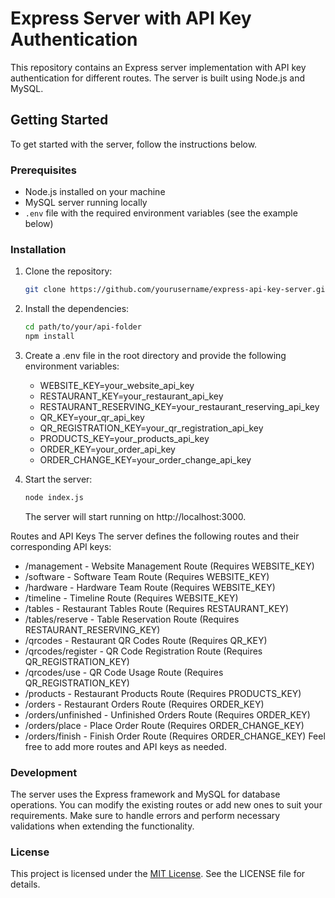 # Express Server with API Key Authentication

This repository contains an Express server implementation with API key authentication for different routes. The server is built using Node.js and MySQL.

## Getting Started

To get started with the server, follow the instructions below.

### Prerequisites

- Node.js installed on your machine
- MySQL server running locally
- `.env` file with the required environment variables (see the example below)

### Installation

1. Clone the repository:

   ```bash
   git clone https://github.com/yourusername/express-api-key-server.git
   ```
2. Install the dependencies:
   ```bash
   cd path/to/your/api-folder
   npm install 
   ```
   
3. Create a .env file in the root directory and provide the following environment variables:

   - WEBSITE_KEY=your_website_api_key
   - RESTAURANT_KEY=your_restaurant_api_key
   - RESTAURANT_RESERVING_KEY=your_restaurant_reserving_api_key
   - QR_KEY=your_qr_api_key
   - QR_REGISTRATION_KEY=your_qr_registration_api_key
   - PRODUCTS_KEY=your_products_api_key
   - ORDER_KEY=your_order_api_key
   - ORDER_CHANGE_KEY=your_order_change_api_key

4. Start the server:
   ```bash
   node index.js
   ```
   The server will start running on http://localhost:3000.

Routes and API Keys
The server defines the following routes and their corresponding API keys:

- /management - Website Management Route (Requires WEBSITE_KEY)
- /software - Software Team Route (Requires WEBSITE_KEY)
- /hardware - Hardware Team Route (Requires WEBSITE_KEY)
- /timeline - Timeline Route (Requires WEBSITE_KEY)
- /tables - Restaurant Tables Route (Requires RESTAURANT_KEY)
- /tables/reserve - Table Reservation Route (Requires RESTAURANT_RESERVING_KEY)
- /qrcodes - Restaurant QR Codes Route (Requires QR_KEY)
- /qrcodes/register - QR Code Registration Route (Requires QR_REGISTRATION_KEY)
- /qrcodes/use - QR Code Usage Route (Requires QR_REGISTRATION_KEY)
- /products - Restaurant Products Route (Requires PRODUCTS_KEY)
- /orders - Restaurant Orders Route (Requires ORDER_KEY)
- /orders/unfinished - Unfinished Orders Route (Requires ORDER_KEY)
- /orders/place - Place Order Route (Requires ORDER_CHANGE_KEY)
- /orders/finish - Finish Order Route (Requires ORDER_CHANGE_KEY)
Feel free to add more routes and API keys as needed.

### Development
The server uses the Express framework and MySQL for database operations. You can modify the existing routes or add new ones to suit your requirements. Make sure to handle errors and perform necessary validations when extending the functionality.

### License
This project is licensed under the [MIT License](./LICENSE). See the LICENSE file for details.
